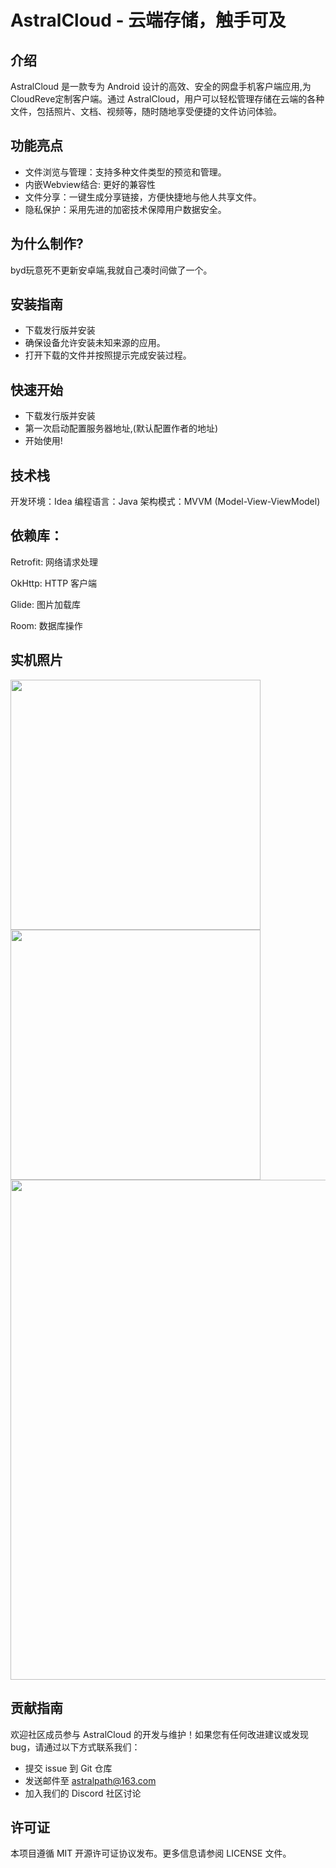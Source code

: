 # AstralCloud - 云端存储，触手可及

## 介绍
AstralCloud 是一款专为 Android 设计的高效、安全的网盘手机客户端应用,为CloudReve定制客户端。通过 AstralCloud，用户可以轻松管理存储在云端的各种文件，包括照片、文档、视频等，随时随地享受便捷的文件访问体验。
## 功能亮点
- 文件浏览与管理：支持多种文件类型的预览和管理。
- 内嵌Webview结合: 更好的兼容性
- 文件分享：一键生成分享链接，方便快捷地与他人共享文件。
- 隐私保护：采用先进的加密技术保障用户数据安全。

## 为什么制作?
byd玩意死不更新安卓端,我就自己凑时间做了一个。
## 安装指南
- 下载发行版并安装
- 确保设备允许安装未知来源的应用。
- 打开下载的文件并按照提示完成安装过程。
## 快速开始
- 下载发行版并安装
- 第一次启动配置服务器地址,(默认配置作者的地址)
- 开始使用!
## 技术栈
开发环境：Idea
编程语言：Java
架构模式：MVVM (Model-View-ViewModel)
## 依赖库：
Retrofit: 网络请求处理

OkHttp: HTTP 客户端

Glide: 图片加载库

Room: 数据库操作
## 实机照片
<img src="http://www.godserver.cn/wp-content/uploads/2024/08/Screenshot_2024-08-29-22-48-39-03_ee015900260ab50.jpg" width="400" >
<img src="http://www.godserver.cn/wp-content/uploads/2024/08/Screenshot_2024-08-29-22-48-29-68_ee015900260ab50.jpg" width="400">
<img src="http://www.godserver.cn/wp-content/uploads/2024/08/beb39f60d3d3c2fa09636a3233610b26.jpg" width="800">

## 贡献指南
欢迎社区成员参与 AstralCloud 的开发与维护！如果您有任何改进建议或发现 bug，请通过以下方式联系我们：
- 提交 issue 到 Git 仓库
- 发送邮件至 astralpath@163.com
- 加入我们的 Discord 社区讨论

## 许可证
本项目遵循 MIT 开源许可证协议发布。更多信息请参阅 LICENSE 文件。
